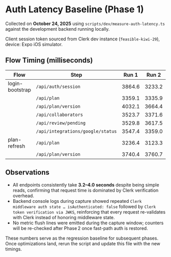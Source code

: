 # Auth Latency Baseline (Phase 1)

Collected on **October 24, 2025** using `scripts/dev/measure-auth-latency.ts` against the development backend running locally.

Client session token sourced from Clerk dev instance (`feasible-kiwi-29`), device: Expo iOS simulator.

## Flow Timing (milliseconds)

| Flow | Step | Run 1 | Run 2 | Run 3 | Avg |
| --- | --- | --- | --- | --- | --- |
| login-bootstrap | `/api/auth/session` | 3864.6 | 3233.2 | 3611.3 | 3569.7 |
|  | `/api/plan` | 3359.1 | 3335.9 | 3719.8 | 3471.6 |
|  | `/api/plan/version` | 4032.1 | 3664.4 | 3592.3 | 3762.9 |
|  | `/api/collaborators` | 3523.7 | 3371.6 | 3859.2 | 3584.8 |
|  | `/api/review/pending` | 3529.8 | 3617.5 | 3978.8 | 3708.7 |
|  | `/api/integrations/google/status` | 3547.4 | 3359.0 | 3225.3 | 3377.2 |
| plan-refresh | `/api/plan` | 3236.4 | 3123.3 | 3161.1 | 3173.6 |
|  | `/api/plan/version` | 3740.4 | 3760.7 | 3182.5 | 3561.2 |

## Observations

- All endpoints consistently take **3.2–4.0 seconds** despite being simple reads, confirming that request time is dominated by Clerk verification overhead.
- Backend console logs during capture showed repeated `Clerk middleware auth state … isAuthenticated: false` followed by `Clerk token verification via JWKS`, reinforcing that every request re-validates with Clerk instead of honoring middleware state.
- No metric flush lines were emitted during the capture window; counters will be re-checked after Phase 2 once fast-path auth is restored.

These numbers serve as the regression baseline for subsequent phases. Once optimizations land, rerun the script and update this file with the new timings.
